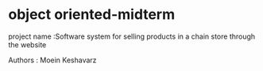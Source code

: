 # object oriented-midterm
project name :Software system for selling products in a chain store through the website

Authors : Moein Keshavarz

